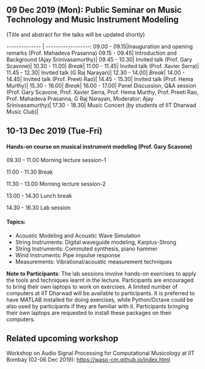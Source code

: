 ## 09 Dec 2019 (Mon): Public Seminar on Music Technology and Music Instrument Modeling

(Title and abstract for the talks will be updated shortly)

 -------------- | ------------------: 
 09.00 - 09.15|Inauguration and opening remarks (Prof. Mahadeva Prasanna)
 09.15 - 09.45|	Introduction and Background (Ajay Srinivasamurthy)|
 09.45 - 10.30|	Invited talk (Prof. Gary Scavone)|
 10.30 - 11.00|	_Break_|
 11.00 - 11.45|		Invited talk (Prof. Xavier Serra)|
 11.45 - 12.30|		Invited talk (G Raj Narayan)|
 12.30 - 14.00|		_Break_|
 14.00 - 14.45| 	Invited talk (Prof. Preeti Rao)|
 14.45 - 15.30|		Invited talk (Prof. Hema Murthy)|
 15.30 - 16.00| _Break_|
 16.00 - 17.00| Panel Discussion, Q&A session (Prof. Gary Scavone, Prof. Xavier Serra, Prof. Hema Murthy, Prof. Preeti Rao, Prof. Mahadeva Prasanna, G Raj Narayan, Moderator: Ajay Srinivasamurthy)|
 17.30 - 18.30|		Music Concert (by students of IIT Dharwad Music Club)|

## 10-13 Dec 2019 (Tue-Fri)
#### Hands-on course on musical instrument modeling (Prof. Gary Scavone)

09.30 - 11.00   Morning lecture session-1

11.00 - 11.30 	Break

11.30 - 13.00		Morning lecture session-2

13.00 - 14.30		Lunch break

14.30 - 16.30		Lab session

#### Topics:
* Acoustic Modeling and Acoustic Wave Simulation
* String Instruments: Digital waveguide modeling, Karplus-Strong
* String Instruments: Commuted synthesis, piano hammer
* Wind Instruments: Pipe impulse response
* Measurements: Vibrational/acoustic measurement techniques

**Note to Participants**: The lab sessions involve hands-on exercises to apply the tools and techniques learnt in the lecture. Participants are encouraged to bring their own laptops to work on exercises. A limited number of computers at IIT Dharwad will be available to participants. It is preferred to have MATLAB installed for doing exercises, while Python/Octave could be also used by participants if they are familiar with it. Participants bringing their own laptops are requested to install these packages on their computers. 

## Related upcoming workshop
Workshop on Audio Signal Processing for Computational Musicology at IIT Bombay (02-06 Dec 2019): https://wasp-cm.github.io/index.html

